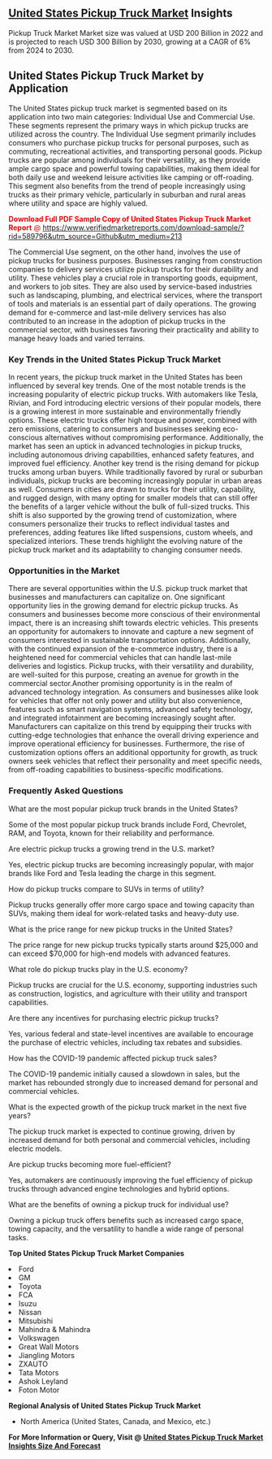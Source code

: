 <h2><a href="https://www.verifiedmarketreports.com/download-sample/?rid=589796&amp;utm_source=Github&amp;utm_medium=213" target="_blank">United States Pickup Truck Market</a> Insights</h2><p>Pickup Truck Market Market size was valued at USD 200 Billion in 2022 and is projected to reach USD 300 Billion by 2030, growing at a CAGR of 6% from 2024 to 2030.</p><p><h2>United States Pickup Truck Market by Application</h2><p>The United States pickup truck market is segmented based on its application into two main categories: Individual Use and Commercial Use. These segments represent the primary ways in which pickup trucks are utilized across the country. The Individual Use segment primarily includes consumers who purchase pickup trucks for personal purposes, such as commuting, recreational activities, and transporting personal goods. Pickup trucks are popular among individuals for their versatility, as they provide ample cargo space and powerful towing capabilities, making them ideal for both daily use and weekend leisure activities like camping or off-roading. This segment also benefits from the trend of people increasingly using trucks as their primary vehicle, particularly in suburban and rural areas where utility and space are highly valued.<p><span class=""><span style="color: #ff0000;"><strong>Download Full PDF Sample Copy of United States Pickup Truck Market Report</strong> @ </span><a href="https://www.verifiedmarketreports.com/download-sample/?rid=589796&amp;utm_source=Github&amp;utm_medium=213" target="_blank">https://www.verifiedmarketreports.com/download-sample/?rid=589796&amp;utm_source=Github&amp;utm_medium=213</a></span></p>The Commercial Use segment, on the other hand, involves the use of pickup trucks for business purposes. Businesses ranging from construction companies to delivery services utilize pickup trucks for their durability and utility. These vehicles play a crucial role in transporting goods, equipment, and workers to job sites. They are also used by service-based industries such as landscaping, plumbing, and electrical services, where the transport of tools and materials is an essential part of daily operations. The growing demand for e-commerce and last-mile delivery services has also contributed to an increase in the adoption of pickup trucks in the commercial sector, with businesses favoring their practicality and ability to manage heavy loads and varied terrains.<h3>Key Trends in the United States Pickup Truck Market</h3><p>In recent years, the pickup truck market in the United States has been influenced by several key trends. One of the most notable trends is the increasing popularity of electric pickup trucks. With automakers like Tesla, Rivian, and Ford introducing electric versions of their popular models, there is a growing interest in more sustainable and environmentally friendly options. These electric trucks offer high torque and power, combined with zero emissions, catering to consumers and businesses seeking eco-conscious alternatives without compromising performance. Additionally, the market has seen an uptick in advanced technologies in pickup trucks, including autonomous driving capabilities, enhanced safety features, and improved fuel efficiency. Another key trend is the rising demand for pickup trucks among urban buyers. While traditionally favored by rural or suburban individuals, pickup trucks are becoming increasingly popular in urban areas as well. Consumers in cities are drawn to trucks for their utility, capability, and rugged design, with many opting for smaller models that can still offer the benefits of a larger vehicle without the bulk of full-sized trucks. This shift is also supported by the growing trend of customization, where consumers personalize their trucks to reflect individual tastes and preferences, adding features like lifted suspensions, custom wheels, and specialized interiors. These trends highlight the evolving nature of the pickup truck market and its adaptability to changing consumer needs.<h3>Opportunities in the Market</h3><p>There are several opportunities within the U.S. pickup truck market that businesses and manufacturers can capitalize on. One significant opportunity lies in the growing demand for electric pickup trucks. As consumers and businesses become more conscious of their environmental impact, there is an increasing shift towards electric vehicles. This presents an opportunity for automakers to innovate and capture a new segment of consumers interested in sustainable transportation options. Additionally, with the continued expansion of the e-commerce industry, there is a heightened need for commercial vehicles that can handle last-mile deliveries and logistics. Pickup trucks, with their versatility and durability, are well-suited for this purpose, creating an avenue for growth in the commercial sector.Another promising opportunity is in the realm of advanced technology integration. As consumers and businesses alike look for vehicles that offer not only power and utility but also convenience, features such as smart navigation systems, advanced safety technology, and integrated infotainment are becoming increasingly sought after. Manufacturers can capitalize on this trend by equipping their trucks with cutting-edge technologies that enhance the overall driving experience and improve operational efficiency for businesses. Furthermore, the rise of customization options offers an additional opportunity for growth, as truck owners seek vehicles that reflect their personality and meet specific needs, from off-roading capabilities to business-specific modifications.<h3>Frequently Asked Questions</h3><p>What are the most popular pickup truck brands in the United States?</p><p>Some of the most popular pickup truck brands include Ford, Chevrolet, RAM, and Toyota, known for their reliability and performance.</p><p>Are electric pickup trucks a growing trend in the U.S. market?</p><p>Yes, electric pickup trucks are becoming increasingly popular, with major brands like Ford and Tesla leading the charge in this segment.</p><p>How do pickup trucks compare to SUVs in terms of utility?</p><p>Pickup trucks generally offer more cargo space and towing capacity than SUVs, making them ideal for work-related tasks and heavy-duty use.</p><p>What is the price range for new pickup trucks in the United States?</p><p>The price range for new pickup trucks typically starts around $25,000 and can exceed $70,000 for high-end models with advanced features.</p><p>What role do pickup trucks play in the U.S. economy?</p><p>Pickup trucks are crucial for the U.S. economy, supporting industries such as construction, logistics, and agriculture with their utility and transport capabilities.</p><p>Are there any incentives for purchasing electric pickup trucks?</p><p>Yes, various federal and state-level incentives are available to encourage the purchase of electric vehicles, including tax rebates and subsidies.</p><p>How has the COVID-19 pandemic affected pickup truck sales?</p><p>The COVID-19 pandemic initially caused a slowdown in sales, but the market has rebounded strongly due to increased demand for personal and commercial vehicles.</p><p>What is the expected growth of the pickup truck market in the next five years?</p><p>The pickup truck market is expected to continue growing, driven by increased demand for both personal and commercial vehicles, including electric models.</p><p>Are pickup trucks becoming more fuel-efficient?</p><p>Yes, automakers are continuously improving the fuel efficiency of pickup trucks through advanced engine technologies and hybrid options.</p><p>What are the benefits of owning a pickup truck for individual use?</p><p>Owning a pickup truck offers benefits such as increased cargo space, towing capacity, and the versatility to handle a wide range of personal tasks.</p></p><p><strong>Top United States Pickup Truck Market Companies</strong></p><div data-test-id=""><p><li> Ford</li><li> GM</li><li> Toyota</li><li> FCA</li><li> Isuzu</li><li> Nissan</li><li> Mitsubishi</li><li> Mahindra & Mahindra</li><li> Volkswagen</li><li> Great Wall Motors</li><li> Jiangling Motors</li><li> ZXAUTO</li><li> Tata Motors</li><li> Ashok Leyland</li><li> Foton Motor</li></p><div><strong>Regional Analysis of&nbsp;United States Pickup Truck Market</strong></div><ul><li dir="ltr"><p dir="ltr">North America&nbsp;(United States, Canada, and Mexico, etc.)</p></li></ul><p><strong>For More Information or Query, Visit @&nbsp;</strong><strong><a href="https://www.verifiedmarketreports.com/product/pickup-truck-market/?utm_source=Github&amp;utm_medium=213" target="_blank">United States Pickup Truck Market Insights Size And Forecast</a></strong></p></div>
